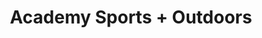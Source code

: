 ---
title: "Academy Sports + Outdoors"
url: /north-richland-hills/academy-sports-outdoors/
shop: Sport
---
